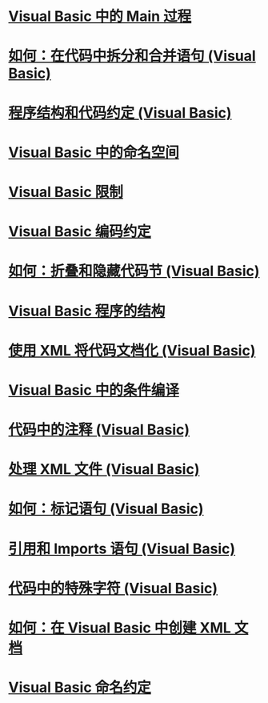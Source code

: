 # [Visual Basic 中的 Main 过程](main-procedure.md)
# [如何：在代码中拆分和合并语句 (Visual Basic)](how-to-break-and-combine-statements-in-code.md)
# [程序结构和代码约定 (Visual Basic)](program-structure-and-code-conventions.md)
# [Visual Basic 中的命名空间](namespaces.md)
# [Visual Basic 限制](limitations.md)
# [Visual Basic 编码约定](coding-conventions.md)
# [如何：折叠和隐藏代码节 (Visual Basic)](how-to-collapse-and-hide-sections-of-code.md)
# [Visual Basic 程序的结构](structure-of-a-visual-basic-program.md)
# [使用 XML 将代码文档化 (Visual Basic)](documenting-your-code-with-xml.md)
# [Visual Basic 中的条件编译](conditional-compilation.md)
# [代码中的注释 (Visual Basic)](comments-in-code.md)
# [处理 XML 文件 (Visual Basic)](processing-the-xml-file.md)
# [如何：标记语句 (Visual Basic)](how-to-label-statements.md)
# [引用和 Imports 语句 (Visual Basic)](references-and-the-imports-statement.md)
# [代码中的特殊字符 (Visual Basic)](special-characters-in-code.md)
# [如何：在 Visual Basic 中创建 XML 文档](how-to-create-xml-documentation.md)
# [Visual Basic 命名约定](naming-conventions.md)
